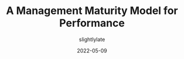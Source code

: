 ---
author: slightlylate
date: 2022-05-09
draft: true
permalink: false
tags:
  - performance
  - meta
target_url: https://infrequently.org/2022/05/performance-management-maturity/
title: A Management Maturity Model for Performance
---